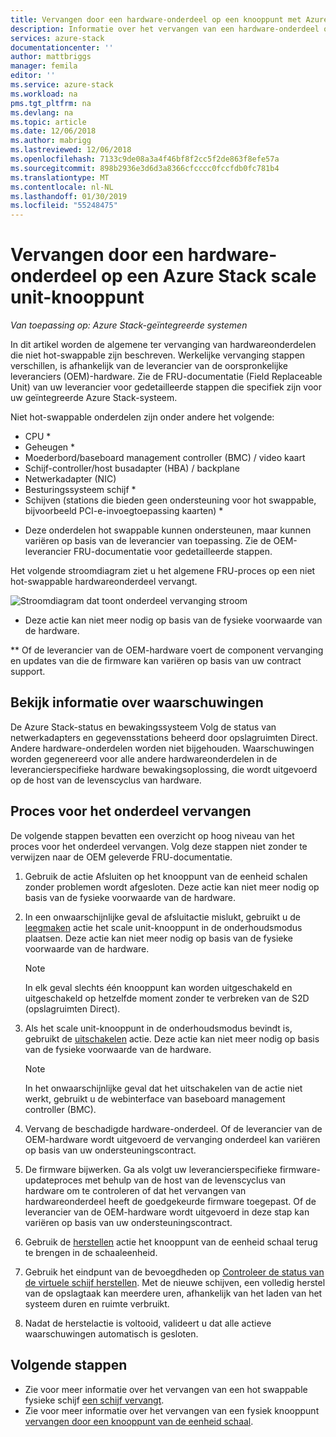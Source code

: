 ```yaml
---
title: Vervangen door een hardware-onderdeel op een knooppunt met Azure Stack scale unit | Microsoft Docs
description: Informatie over het vervangen van een hardware-onderdeel op een geïntegreerde Azure Stack-systeem.
services: azure-stack
documentationcenter: ''
author: mattbriggs
manager: femila
editor: ''
ms.service: azure-stack
ms.workload: na
pms.tgt_pltfrm: na
ms.devlang: na
ms.topic: article
ms.date: 12/06/2018
ms.author: mabrigg
ms.lastreviewed: 12/06/2018
ms.openlocfilehash: 7133c9de08a3a4f46bf8f2cc5f2de863f8efe57a
ms.sourcegitcommit: 898b2936e3d6d3a8366cfcccc0fccfdb0fc781b4
ms.translationtype: MT
ms.contentlocale: nl-NL
ms.lasthandoff: 01/30/2019
ms.locfileid: "55248475"
---
```

# <a name="replace-a-hardware-component-on-an-azure-stack-scale-unit-node"></a>Vervangen door een hardware-onderdeel op een Azure Stack scale unit-knooppunt

*Van toepassing op: Azure Stack-geïntegreerde systemen*

In dit artikel worden de algemene ter vervanging van hardwareonderdelen die niet hot-swappable zijn beschreven. Werkelijke vervanging stappen verschillen, is afhankelijk van de leverancier van de oorspronkelijke leveranciers (OEM)-hardware. Zie de FRU-documentatie (Field Replaceable Unit) van uw leverancier voor gedetailleerde stappen die specifiek zijn voor uw geïntegreerde Azure Stack-systeem.

Niet hot-swappable onderdelen zijn onder andere het volgende:

- CPU *
- Geheugen *
- Moederbord/baseboard management controller (BMC) / video kaart
- Schijf-controller/host busadapter (HBA) / backplane
- Netwerkadapter (NIC)
- Besturingssysteem schijf *
- Schijven (stations die bieden geen ondersteuning voor hot swappable, bijvoorbeeld PCI-e-invoegtoepassing kaarten) *

* Deze onderdelen hot swappable kunnen ondersteunen, maar kunnen variëren op basis van de leverancier van toepassing. Zie de OEM-leverancier FRU-documentatie voor gedetailleerde stappen.

Het volgende stroomdiagram ziet u het algemene FRU-proces op een niet hot-swappable hardwareonderdeel vervangt.

![Stroomdiagram dat toont onderdeel vervanging stroom](media/azure-stack-replace-component/replacecomponentflow.PNG)

* Deze actie kan niet meer nodig op basis van de fysieke voorwaarde van de hardware.

** Of de leverancier van de OEM-hardware voert de component vervanging en updates van die de firmware kan variëren op basis van uw contract support.

## <a name="review-alert-information"></a>Bekijk informatie over waarschuwingen

De Azure Stack-status en bewakingssysteem Volg de status van netwerkadapters en gegevensstations beheerd door opslagruimten Direct. Andere hardware-onderdelen worden niet bijgehouden. Waarschuwingen worden gegenereerd voor alle andere hardwareonderdelen in de leverancierspecifieke hardware bewakingsoplossing, die wordt uitgevoerd op de host van de levenscyclus van hardware.  

## <a name="component-replacement-process"></a>Proces voor het onderdeel vervangen

De volgende stappen bevatten een overzicht op hoog niveau van het proces voor het onderdeel vervangen. Volg deze stappen niet zonder te verwijzen naar de OEM geleverde FRU-documentatie.

1. Gebruik de actie Afsluiten op het knooppunt van de eenheid schalen zonder problemen wordt afgesloten. Deze actie kan niet meer nodig op basis van de fysieke voorwaarde van de hardware.

2. In een onwaarschijnlijke geval de afsluitactie mislukt, gebruikt u de [leegmaken](azure-stack-node-actions.md#drain) actie het scale unit-knooppunt in de onderhoudsmodus plaatsen. Deze actie kan niet meer nodig op basis van de fysieke voorwaarde van de hardware.

   > [!NOTE]  
   > In elk geval slechts één knooppunt kan worden uitgeschakeld en uitgeschakeld op hetzelfde moment zonder te verbreken van de S2D (opslagruimten Direct).

3. Als het scale unit-knooppunt in de onderhoudsmodus bevindt is, gebruikt de [uitschakelen](azure-stack-node-actions.md#scale-unit-node-actions) actie. Deze actie kan niet meer nodig op basis van de fysieke voorwaarde van de hardware.

   > [!NOTE]  
   > In het onwaarschijnlijke geval dat het uitschakelen van de actie niet werkt, gebruikt u de webinterface van baseboard management controller (BMC).

4. Vervang de beschadigde hardware-onderdeel. Of de leverancier van de OEM-hardware wordt uitgevoerd de vervanging onderdeel kan variëren op basis van uw ondersteuningscontract.  
5. De firmware bijwerken. Ga als volgt uw leverancierspecifieke firmware-updateproces met behulp van de host van de levenscyclus van hardware om te controleren of dat het vervangen van hardwareonderdeel heeft de goedgekeurde firmware toegepast. Of de leverancier van de OEM-hardware wordt uitgevoerd in deze stap kan variëren op basis van uw ondersteuningscontract.  
6. Gebruik de [herstellen](azure-stack-node-actions.md#scale-unit-node-actions) actie het knooppunt van de eenheid schaal terug te brengen in de schaaleenheid.
7. Gebruik het eindpunt van de bevoegdheden op [Controleer de status van de virtuele schijf herstellen](azure-stack-replace-disk.md#check-the-status-of-virtual-disk-repair). Met de nieuwe schijven, een volledig herstel van de opslagtaak kan meerdere uren, afhankelijk van het laden van het systeem duren en ruimte verbruikt.
8. Nadat de herstelactie is voltooid, valideert u dat alle actieve waarschuwingen automatisch is gesloten.

## <a name="next-steps"></a>Volgende stappen

- Zie voor meer informatie over het vervangen van een hot swappable fysieke schijf [een schijf vervangt](azure-stack-replace-disk.md).
- Zie voor meer informatie over het vervangen van een fysiek knooppunt [vervangen door een knooppunt van de eenheid schaal](azure-stack-replace-node.md).
